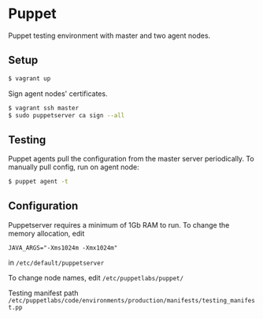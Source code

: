 # Puppet
Puppet testing environment with master and two agent nodes.

## Setup
```sh
$ vagrant up
```
Sign agent nodes' certificates.
```sh
$ vagrant ssh master
$ sudo puppetserver ca sign --all
```

## Testing
Puppet agents pull the configuration from the master server periodically. To manually pull config, run on agent node:
```sh
$ puppet agent -t
```

## Configuration
Puppetserver requires a minimum of 1Gb RAM to run. To change the memory allocation, edit 
```
JAVA_ARGS="-Xms1024m -Xmx1024m"
```
in `/etc/default/puppetserver`

To change node names, edit `/etc/puppetlabs/puppet/`

Testing manifest path `/etc/puppetlabs/code/environments/production/manifests/testing_manifest.pp`
